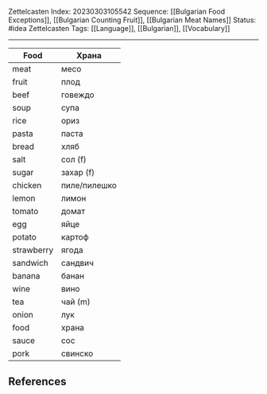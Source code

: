 Zettelcasten Index: 20230303105542
Sequence: [[Bulgarian Food Exceptions]], [[Bulgarian Counting Fruit]], [[Bulgarian Meat Names]]
Status: #idea
Zettelcasten Tags: [[Language]], [[Bulgarian]], [[Vocabulary]]

---

| Food       | Храна        |
|------------|--------------|
| meat       | месо         |
| fruit      | плод         |
| beef       | говеждо      |
| soup       | супа         |
| rice       | ориз         |
| pasta      | паста        |
| bread      | хляб         |
| salt       | сол (f)      |
| sugar      | захар (f)    |
| chicken    | пиле/пилешко |
| lemon      | лимон        |
| tomato     | домат        |
| egg        | яйце         |
| potato     | картоф       |
| strawberry | ягода        |
| sandwich   | сандвич      |
| banana     | банан        |
| wine       | вино         |
| tea        | чай (m)      |
| onion      | лук          |
| food       | храна        |
| sauce      | сос          |
| pork       | свинско      |

## References